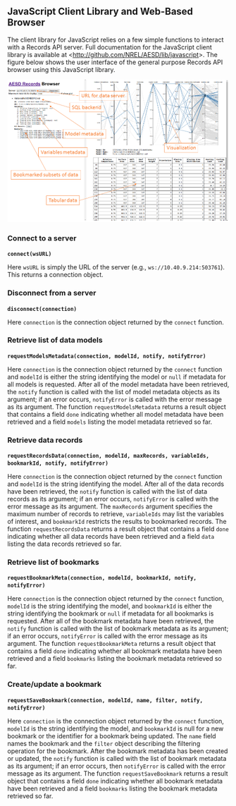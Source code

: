 ## JavaScript Client Library and Web-Based Browser

The client library for JavaScript relies on a few simple functions to interact with a Records API server.
Full documentation for the JavaScript client library is available at <<http://github.com/NREL/AESD/lib/javascript>>.  The figure below shows the user interface of the general purpose Records API browser using this JavaScript library.

![User interface for the Records API browser.](javascript-browser.png)


### Connect to a server

**`connect(wsURL)`**

Here `wsURL` is simply the URL of the server (e.g., `ws://10.40.9.214:503761`).  This returns a connection object.


### Disconnect from a server

**`disconnect(connection)`**

Here `connection` is the connection object returned by the `connect` function.


### Retrieve list of data models

**`requestModelsMetadata(connection, modelId, notify, notifyError)`**

Here `connection` is the connection object returned by the `connect` function and `modelId` is either the string identifying the model or `null` if metadata for all models is requested.  After all of the model metadata have been retrieved, the `notify` function is called with the list of model metadata objects as its argument; if an error occurs, `notifyError` is called with the error message as its argument.  The function `requestModelsMetadata` returns a result object that contains a field `done` indicating whether all model metadata have been retrieved and a field `models` listing the model metadata retrieved so far.


### Retrieve data records

**`requestRecordsData(connection, modelId, maxRecords, variableIds, bookmarkId, notify, notifyError)`**

Here `connection` is the connection object returned by the `connect` function and `modelId` is the string identifying the model.  After all of the data records have been retrieved, the `notify` function is called with the list of data records as its argument; if an error occurs, `notifyError` is called with the error message as its argument.  The `maxRecords` argument specifies the maximum number of records to retrieve, `variableIds` may list the variables of interest, and `bookmarkId` restricts the results to bookmarked records.  The function `requestRecordsData` returns a result object that contains a field `done` indicating whether all data records have been retrieved and a field `data` listing the data records retrieved so far.


### Retrieve list of bookmarks

**`requestBookmarkMeta(connection, modelId, bookmarkId, notify, notifyError)`**

Here `connection` is the connection object returned by the `connect` function, `modelId` is the string identifying the model, and `bookmarkId` is either the string identifying the bookmark or `null` if metadata for all bookmarks is requested.  After all of the bookmark metadata have been retrieved, the `notify` function is called with the list of bookmark metadata as its argument; if an error occurs, `notifyError` is called with the error message as its argument.  The function `requestBookmarkMeta` returns a result object that contains a field `done` indicating whether all bookmark metadata have been retrieved and a field `bookmarks` listing the bookmark metadata retrieved so far.


### Create/update a bookmark

**`requestSaveBookmark(connection, modelId, name, filter, notify, notifyError)`**

Here `connection` is the connection object returned by the `connect` function, `modelId` is the string identifying the model, and `bookmarkId` is null for a new bookmark or the identifier for a bookmark being updated.  The `name` field names the bookmark and the `filter` object describing the filtering operation for the bookmark.  After the bookmark metadata has been created or updated, the `notify` function is called with the list of bookmark metadata as its argument; if an error occurs, then `notifyError` is called with the error message as its argument.  The function `requestSaveBookmark` returns a result object that contains a field `done` indicating whether all bookmark metadata have been retrieved and a field `bookmarks` listing the bookmark metadata retrieved so far.
